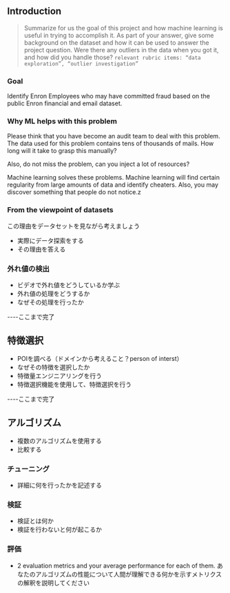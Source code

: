 ## Introduction

>Summarize for us the goal of this project and how machine learning is useful in trying to accomplish it. As part of your answer, give some background on the dataset and how it can be used to answer the project question. Were there any outliers in the data when you got it, and how did you handle those? `relevant rubric items: “data exploration”, “outlier investigation”`

### Goal

Identify Enron Employees who may have committed fraud based on the public Enron financial and email dataset.

### Why ML helps with this problem

Please think that you have become an audit team to deal with this problem. The data used for this problem contains tens of thousands of mails. How long will it take to grasp this manually?

Also, do not miss the problem, can you inject a lot of resources?

Machine learning solves these problems. Machine learning will find certain regularity from large amounts of data and identify cheaters. Also, you may discover something that people do not notice.z

### From the viewpoint of datasets
この理由をデータセットを見ながら考えましょう
- 実際にデータ探索をする
- その理由を答える

### 外れ値の検出
- ビデオで外れ値をどうしているか学ぶ
- 外れ値の処理をどうするか
- なぜその処理を行ったか

----ここまで完了

## 特徴選択
- POIを調べる（ドメインから考えること？person of interst）
- なぜその特徴を選択したか
- 特徴量エンジニアリングを行う
- 特徴選択機能を使用して、特徴選択を行う

----ここまで完了

## アルゴリズム
- 複数のアルゴリズムを使用する
- 比較する

### チューニング
- 詳細に何を行ったかを記述する

### 検証
- 検証とは何か
- 検証を行わないと何が起こるか

### 評価
-  2 evaluation metrics and your average performance for each of them.
あなたのアルゴリズムの性能について人間が理解できる何かを示すメトリクスの解釈を説明してください
